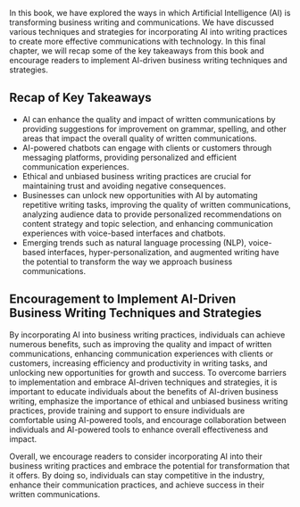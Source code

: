 
In this book, we have explored the ways in which Artificial Intelligence (AI) is transforming business writing and communications. We have discussed various techniques and strategies for incorporating AI into writing practices to create more effective communications with technology. In this final chapter, we will recap some of the key takeaways from this book and encourage readers to implement AI-driven business writing techniques and strategies.

Recap of Key Takeaways
----------------------

* AI can enhance the quality and impact of written communications by providing suggestions for improvement on grammar, spelling, and other areas that impact the overall quality of written communications.
* AI-powered chatbots can engage with clients or customers through messaging platforms, providing personalized and efficient communication experiences.
* Ethical and unbiased business writing practices are crucial for maintaining trust and avoiding negative consequences.
* Businesses can unlock new opportunities with AI by automating repetitive writing tasks, improving the quality of written communications, analyzing audience data to provide personalized recommendations on content strategy and topic selection, and enhancing communication experiences with voice-based interfaces and chatbots.
* Emerging trends such as natural language processing (NLP), voice-based interfaces, hyper-personalization, and augmented writing have the potential to transform the way we approach business communications.

Encouragement to Implement AI-Driven Business Writing Techniques and Strategies
-------------------------------------------------------------------------------

By incorporating AI into business writing practices, individuals can achieve numerous benefits, such as improving the quality and impact of written communications, enhancing communication experiences with clients or customers, increasing efficiency and productivity in writing tasks, and unlocking new opportunities for growth and success. To overcome barriers to implementation and embrace AI-driven techniques and strategies, it is important to educate individuals about the benefits of AI-driven business writing, emphasize the importance of ethical and unbiased business writing practices, provide training and support to ensure individuals are comfortable using AI-powered tools, and encourage collaboration between individuals and AI-powered tools to enhance overall effectiveness and impact.

Overall, we encourage readers to consider incorporating AI into their business writing practices and embrace the potential for transformation that it offers. By doing so, individuals can stay competitive in the industry, enhance their communication practices, and achieve success in their written communications.